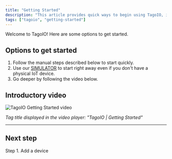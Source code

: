 ```yaml
---
title: "Getting Started"
description: "This article provides quick ways to begin using TagoIO, including manual steps, a simulator option, and an introductory video, plus the first step to add a device."
tags: ["tagoio", "getting-started"]
---
```


Welcome to TagoIO! Here are some options to get started.

## Options to get started
1. Follow the manual steps described below to start quickly.
2. Use our [SIMULATOR](simulator-data-stream) to start right away even if you don't have a physical IoT device.
3. Go deeper by following the video below.

## Introductory video
![TagoIO Getting Started video](/docs_imagem/tagoio/getting-started-2.gif)

_Tag title displayed in the video player: "TagoIO | Getting Started"_

---

## Next step
Step 1. Add a device